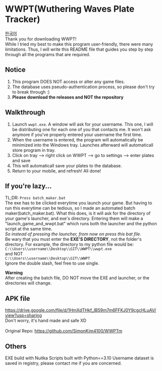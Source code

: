 # WWPT(Wuthering Waves Plate Tracker)
[한국어](README.kr.md)<br>
Thank you for downloading WWPT! <br>
While I tried my best to make this program user-friendly, there were many limitations. Thus, I will write this README file that guides you step by step through all the programs that are required.

## Notice
1. This program DOES NOT access or alter any game files.
2. The database uses pseudo-authentication process, so please don't try to break through :)
3. **Please download the releases and NOT the repository**

## Walkthrough
1. Launch `wwpt.exe`. A window will ask for your username. This one, I will be distributing one for each one of you that contacts me. It won't ask anymore if you've properly entered your username the first time.
2. When the username is entered, the program will automatically be minimized into the Windows tray. Launches afterward will automaticall store program in tray.
3. Click on tray --> right click on WWPT --> go to settings --> enter plates and save
4. This will automaticall save your plates to the database.
5. Return to your mobile, and refresh! All done!<br>

## If you're lazy...
TL;DR: `Press batch_maker.bat`<br>
The exe has to be clicked everytime you launch your game. But having to run this everytime can be tedious, so I made an automated batch maker(batch_maker.bat). What this does, is it will ask for the directory of your game's launcher, and exe's directory. Entering them will make a "launch_game_and_wwpt.bat" which runs both the launcher and the python script at the same time.<br>
*So instead of pressing the launcher, from now on press this bat file.*<br>
Be wary that you must enter the **EXE'S DIRECTORY**, not the folder's directory. For example, the directory to my python file would be: <br>
`C:\\Users\\username\\Desktop\\GIT\\WWPT\\wwpt.exe`<br>
and NOT<br>
`C:\\Users\\username\\Desktop\\GIT\\WWPT`<br>
Ignore the double slash, feel free to use single.

**Warning**<br>
After creating the batch file, DO NOT move the EXE and launcher, or the directories will change.

## APK file
https://drive.google.com/file/d/1HmXdTHkf_IB59m7m6FFKJ0Y9cgcHLuAV/view?usp=sharing <br>
Don't worry, it's hand made and safe XD<br>
<br>
Original Repo: https://github.com/SimonKim4100/WWPTm

## Others
EXE build with Nuitka
Scripts built with Python==3.10
Username dataset is saved in registry, please contact me if you are concerned.
